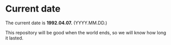 # Current date

The current date is **1992.04.07.** (YYYY.MM.DD.)

This repository will be good when the world ends, so we will know how long it lasted.